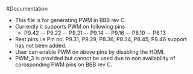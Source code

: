 #Documentation

- This file is for generating PWM in BBB rev C.
- Currently it supports PWM on following pins
	- P9.42
-- P9.22
-- P9.21
-- P9.14
-- P9.16
-- P8.19
-- P8.13
- Rest pins i.e Pin no. P9.31, P9.29, P8.36, P8.34, P8.45, P8.46 support has not been added.
- User can enable PWM on above pins by disabling the HDMI.
- PWM_3 is provided but cannot be used due to non availability of corosponding PWM pins on BBB rev C.
